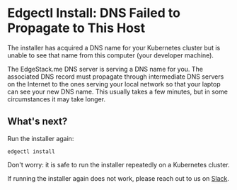 # Edgectl Install: DNS Failed to Propagate to This Host

The installer has acquired a DNS name for your Kubernetes cluster but is unable to see that name from this computer (your developer machine).

The EdgeStack.me DNS server is serving a DNS name for you. The associated DNS record must propagate through intermediate DNS servers on the Internet to the ones serving your local network so that your laptop can see your new DNS name. This usually takes a few minutes, but in some circumstances it may take longer.

## What's next?

Run the installer again:

```
edgectl install
```

Don't worry: it is safe to run the installer repeatedly on a Kubernetes cluster.

If running the installer again does not work, please reach out to us on [Slack](https://a8r.io/Slack).
